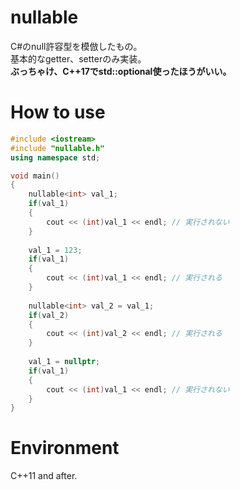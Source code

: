 # nullable
C#のnull許容型を模倣したもの。  
基本的なgetter、setterのみ実装。  
**ぶっちゃけ、C++17でstd::optional使ったほうがいい。**

# How to use
``` cpp
#include <iostream>
#include "nullable.h"
using namespace std;

void main()
{
    nullable<int> val_1;
    if(val_1)
    {
        cout << (int)val_1 << endl; // 実行されない
    }
    
    val_1 = 123;
    if(val_1)
    {
        cout << (int)val_1 << endl; // 実行される
    }
    
    nullable<int> val_2 = val_1;
    if(val_2)
    {
        cout << (int)val_2 << endl; // 実行される
    }
    
    val_1 = nullptr;
    if(val_1)
    {
        cout << (int)val_1 << endl; // 実行されない
    }
}
```

# Environment
C++11 and after.
